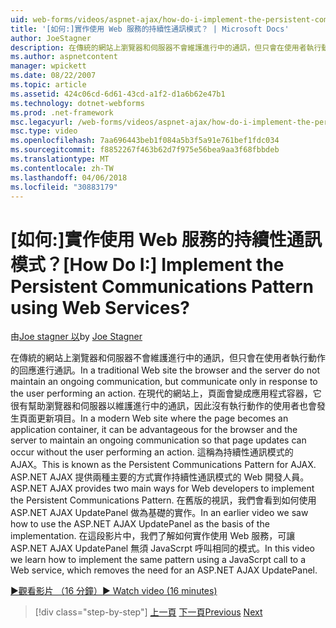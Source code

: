 ```yaml
---
uid: web-forms/videos/aspnet-ajax/how-do-i-implement-the-persistent-communications-pattern-using-web-services
title: '[如何:]實作使用 Web 服務的持續性通訊模式？ | Microsoft Docs'
author: JoeStagner
description: 在傳統的網站上瀏覽器和伺服器不會維護進行中的通訊，但只會在使用者執行動作的回應通訊...
ms.author: aspnetcontent
manager: wpickett
ms.date: 08/22/2007
ms.topic: article
ms.assetid: 424c06cd-6d61-43cd-a1f2-d1a6b62e47b1
ms.technology: dotnet-webforms
ms.prod: .net-framework
msc.legacyurl: /web-forms/videos/aspnet-ajax/how-do-i-implement-the-persistent-communications-pattern-using-web-services
msc.type: video
ms.openlocfilehash: 7aa696443beb1f084a5b3f5a91e761bef1fdc034
ms.sourcegitcommit: f8852267f463b62d7f975e56bea9aa3f68fbbdeb
ms.translationtype: MT
ms.contentlocale: zh-TW
ms.lasthandoff: 04/06/2018
ms.locfileid: "30883179"
---
```

<a name="how-do-i-implement-the-persistent-communications-pattern-using-web-services"></a><span data-ttu-id="5d41d-104">[如何:]實作使用 Web 服務的持續性通訊模式？</span><span class="sxs-lookup"><span data-stu-id="5d41d-104">[How Do I:] Implement the Persistent Communications Pattern using Web Services?</span></span>
====================
<span data-ttu-id="5d41d-105">由[Joe stagner 以](https://github.com/JoeStagner)</span><span class="sxs-lookup"><span data-stu-id="5d41d-105">by [Joe Stagner](https://github.com/JoeStagner)</span></span>

<span data-ttu-id="5d41d-106">在傳統的網站上瀏覽器和伺服器不會維護進行中的通訊，但只會在使用者執行動作的回應進行通訊。</span><span class="sxs-lookup"><span data-stu-id="5d41d-106">In a traditional Web site the browser and the server do not maintain an ongoing communication, but communicate only in response to the user performing an action.</span></span> <span data-ttu-id="5d41d-107">在現代的網站上，頁面會變成應用程式容器，它很有幫助瀏覽器和伺服器以維護進行中的通訊，因此沒有執行動作的使用者也會發生頁面更新項目。</span><span class="sxs-lookup"><span data-stu-id="5d41d-107">In a modern Web site where the page becomes an application container, it can be advantageous for the browser and the server to maintain an ongoing communication so that page updates can occur without the user performing an action.</span></span> <span data-ttu-id="5d41d-108">這稱為持續性通訊模式的 AJAX。</span><span class="sxs-lookup"><span data-stu-id="5d41d-108">This is known as the Persistent Communications Pattern for AJAX.</span></span> <span data-ttu-id="5d41d-109">ASP.NET AJAX 提供兩種主要的方式實作持續性通訊模式的 Web 開發人員。</span><span class="sxs-lookup"><span data-stu-id="5d41d-109">ASP.NET AJAX provides two main ways for Web developers to implement the Persistent Communications Pattern.</span></span> <span data-ttu-id="5d41d-110">在舊版的視訊，我們會看到如何使用 ASP.NET AJAX UpdatePanel 做為基礎的實作。</span><span class="sxs-lookup"><span data-stu-id="5d41d-110">In an earlier video we saw how to use the ASP.NET AJAX UpdatePanel as the basis of the implementation.</span></span> <span data-ttu-id="5d41d-111">在這段影片中，我們了解如何實作使用 Web 服務，可讓 ASP.NET AJAX UpdatePanel 無須 JavaScrpt 呼叫相同的模式。</span><span class="sxs-lookup"><span data-stu-id="5d41d-111">In this video we learn how to implement the same pattern using a JavaScrpt call to a Web service, which removes the need for an ASP.NET AJAX UpdatePanel.</span></span>

[<span data-ttu-id="5d41d-112">&#9654;觀看影片 （16 分鐘）</span><span class="sxs-lookup"><span data-stu-id="5d41d-112">&#9654; Watch video (16 minutes)</span></span>](https://channel9.msdn.com/Blogs/ASP-NET-Site-Videos/how-do-i-implement-the-persistent-communications-pattern-using-web-services)

> [!div class="step-by-step"]
> <span data-ttu-id="5d41d-113">[上一頁](how-do-i-localize-an-aspnet-ajax-application.md)
> [下一頁](how-do-i-trigger-an-updatepanel-refresh-from-a-dropdownlist-control.md)</span><span class="sxs-lookup"><span data-stu-id="5d41d-113">[Previous](how-do-i-localize-an-aspnet-ajax-application.md)
[Next](how-do-i-trigger-an-updatepanel-refresh-from-a-dropdownlist-control.md)</span></span>
